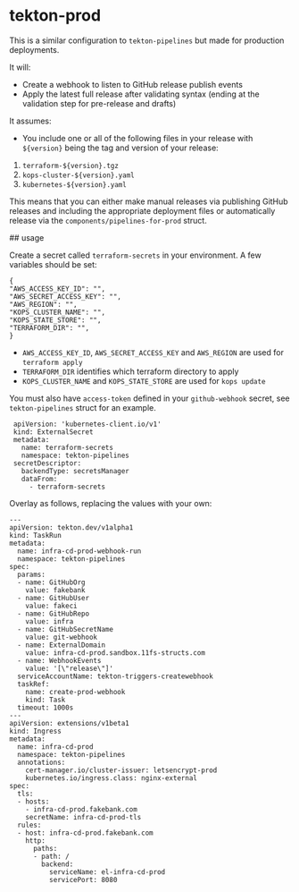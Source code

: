 # tekton-prod
This is a similar configuration to `tekton-pipelines` but made for production deployments.

It will:
- Create a webhook to listen to GitHub release publish events
- Apply the latest full release after validating syntax (ending at the validation step for pre-release and drafts)

It assumes:
- You include one or all of the following files in your release with `${version}` being the tag and version of your release:
1. `terraform-${version}.tgz`
2. `kops-cluster-${version}.yaml`
3. `kubernetes-${version}.yaml` 

This means that you can either make manual releases via publishing GitHub releases and including the appropriate deployment files or automatically release via the `components/pipelines-for-prod` struct. 

## usage

Create a secret called `terraform-secrets` in your environment. A few variables should be set:
```
{ 
"AWS_ACCESS_KEY_ID": "",
"AWS_SECRET_ACCESS_KEY": "",
"AWS_REGION": "",
"KOPS_CLUSTER_NAME": "",
"KOPS_STATE_STORE": "",
"TERRAFORM_DIR": "",
}
```
- `AWS_ACCESS_KEY_ID`, `AWS_SECRET_ACCESS_KEY` and `AWS_REGION` are used for `terraform apply`
- `TERRAFORM_DIR` identifies which terraform directory to apply
- `KOPS_CLUSTER_NAME` and `KOPS_STATE_STORE` are used for `kops update`

You must also have `access-token` defined in your `github-webhook` secret, see `tekton-pipelines` struct for an example.

```
 apiVersion: 'kubernetes-client.io/v1'
 kind: ExternalSecret
 metadata:
   name: terraform-secrets
   namespace: tekton-pipelines
 secretDescriptor:
   backendType: secretsManager
   dataFrom:
     - terraform-secrets
```

Overlay as follows, replacing the values with your own:

```
---
apiVersion: tekton.dev/v1alpha1
kind: TaskRun
metadata:
  name: infra-cd-prod-webhook-run
  namespace: tekton-pipelines
spec:
  params:
  - name: GitHubOrg
    value: fakebank
  - name: GitHubUser
    value: fakeci
  - name: GitHubRepo
    value: infra
  - name: GitHubSecretName
    value: git-webhook
  - name: ExternalDomain
    value: infra-cd-prod.sandbox.11fs-structs.com
  - name: WebhookEvents
    value: '[\"release\"]'
  serviceAccountName: tekton-triggers-createwebhook
  taskRef:
    name: create-prod-webhook
    kind: Task
  timeout: 1000s
---
apiVersion: extensions/v1beta1
kind: Ingress
metadata:
  name: infra-cd-prod
  namespace: tekton-pipelines
  annotations:
    cert-manager.io/cluster-issuer: letsencrypt-prod
    kubernetes.io/ingress.class: nginx-external
spec:
  tls:
  - hosts:
    - infra-cd-prod.fakebank.com
    secretName: infra-cd-prod-tls
  rules:
  - host: infra-cd-prod.fakebank.com
    http:
      paths:
      - path: /
        backend:
          serviceName: el-infra-cd-prod
          servicePort: 8080
```
